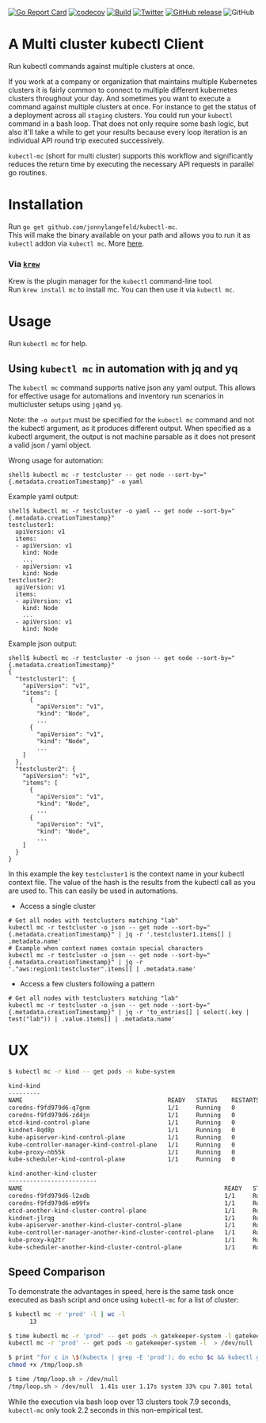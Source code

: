 [![Go Report Card](https://goreportcard.com/badge/github.com/jonnylangefeld/kubectl-mc)](https://goreportcard.com/report/github.com/jonnylangefeld/kubectl-mc)
[![codecov](https://codecov.io/gh/jonnylangefeld/kubectl-mc/branch/master/graph/badge.svg?token=Q38GREUVRF)](https://codecov.io/gh/jonnylangefeld/kubectl-mc)
[![Build](https://img.shields.io/github/workflow/status/jonnylangefeld/kubectl-mc/Main)](https://github.com/jonnylangefeld/kubectl-mc/actions/workflows/main.yml)
[![Twitter](https://img.shields.io/badge/twitter-@jonnylangefeld-blue.svg)](http://twitter.com/jonnylangefeld)
[![GitHub release](https://img.shields.io/github/release/jonnylangefeld/kubectl-mc.svg)](https://github.com/jonnylangefeld/kubectl-mc/releases)
![GitHub](https://img.shields.io/github/license/jonnylangefeld/kubectl-mc)

# A Multi cluster kubectl Client

Run kubectl commands against multiple clusters at once.

If you work at a company or organization that maintains multiple Kubernetes clusters it is fairly common to connect to multiple different kubernetes clusters throughout your day. And sometimes you want to execute a command against multiple clusters at once. For instance to get the status of a deployment across all `staging` clusters. You could run your `kubectl` command in a bash loop. That does not only require some bash logic, but also it'll take a while to get your results because every loop iteration is an individual API round trip executed successively.

`kubectl-mc` (short for multi cluster) supports this workflow and significantly reduces the return time by executing the necessary API requests in parallel go routines.

# Installation

Run `go get github.com/jonnylangefeld/kubectl-mc`.  
This will make the binary available on your path and allows you to run it as `kubectl` addon via `kubectl mc`. More [here](https://kubernetes.io/docs/tasks/extend-kubectl/kubectl-plugins).

### Via [`krew`](https://krew.sigs.k8s.io/)

Krew is the plugin manager for the `kubectl` command-line tool.  
Run `krew install mc` to install mc. You can then use it via `kubectl mc`.

# Usage

Run `kubectl mc` for help.

## Using `kubectl mc` in automation with jq and yq

The `kubectl mc` command supports native json any yaml output. This allows for effective usage for automations and inventory run scenarios in multicluster setups using `jq`and `yq`. 

Note: the `-o output` must be specified for the `kubectl mc` command and not the kubectl argument, as it produces different output. When specified as a kubectl argument, the output is not machine parsable as it does not present a valid json / yaml object.

Wrong usage for automation:

```
shell$ kubectl mc -r testcluster -- get node --sort-by="{.metadata.creationTimestamp}" -o yaml

```

Example yaml output:

```
shell$ kubectl mc -r testcluster -o yaml -- get node --sort-by="{.metadata.creationTimestamp}"
testcluster1:
  apiVersion: v1
  items:
  - apiVersion: v1
    kind: Node
	...
  - apiVersion: v1
    kind: Node
testcluster2:
  apiVersion: v1
  items:
  - apiVersion: v1
    kind: Node
	...
  - apiVersion: v1
    kind: Node
```

Example json output:

```
shell$ kubectl mc -r testcluster -o json -- get node --sort-by="{.metadata.creationTimestamp}"
{
  "testcluster1": {
    "apiVersion": "v1",
    "items": [
      {
        "apiVersion": "v1",
        "kind": "Node",
		...
      {
        "apiVersion": "v1",
        "kind": "Node",
		...
	]
  },
  "testcluster2": {
    "apiVersion": "v1",
    "items": [
      {
        "apiVersion": "v1",
        "kind": "Node",
		...
      {
        "apiVersion": "v1",
        "kind": "Node",
		...
	]
  }
}
```

In this example the key `testcluster1` is the context name in your kubectl context file. The value of the hash is the results from the kubectl call as you are used to. This can easily be used in automations.

* Access a single cluster


```
# Get all nodes with testclusters matching "lab"
kubectl mc -r testcluster -o json -- get node --sort-by="{.metadata.creationTimestamp}" | jq -r '.testcluster1.items[] | .metadata.name'
# Example when context names contain special characters
kubectl mc -r testcluster -o json -- get node --sort-by="{.metadata.creationTimestamp}" | jq -r '."aws:region1:testcluster".items[] | .metadata.name'
```

* Access a few clusters following a pattern

```
# Get all nodes with testclusters matching "lab"
kubectl mc -r testcluster -o json -- get node --sort-by="{.metadata.creationTimestamp}" | jq -r 'to_entries[] | select(.key | test("lab")) | .value.items[] | .metadata.name'
```


# UX

```bash
$ kubectl mc -r kind -- get pods -n kube-system

kind-kind
---------
NAME                                         READY   STATUS    RESTARTS   AGE
coredns-f9fd979d6-q7gnm                      1/1     Running   0          99m
coredns-f9fd979d6-zd4jn                      1/1     Running   0          99m
etcd-kind-control-plane                      1/1     Running   0          99m
kindnet-8qd8p                                1/1     Running   0          99m
kube-apiserver-kind-control-plane            1/1     Running   0          99m
kube-controller-manager-kind-control-plane   1/1     Running   0          99m
kube-proxy-nb55k                             1/1     Running   0          99m
kube-scheduler-kind-control-plane            1/1     Running   0          99m

kind-another-kind-cluster
-------------------------
NAME                                                         READY   STATUS    RESTARTS   AGE
coredns-f9fd979d6-l2xdb                                      1/1     Running   0          91s
coredns-f9fd979d6-m99fx                                      1/1     Running   0          91s
etcd-another-kind-cluster-control-plane                      1/1     Running   0          92s
kindnet-jlrqg                                                1/1     Running   0          91s
kube-apiserver-another-kind-cluster-control-plane            1/1     Running   0          92s
kube-controller-manager-another-kind-cluster-control-plane   1/1     Running   0          92s
kube-proxy-kq2tr                                             1/1     Running   0          91s
kube-scheduler-another-kind-cluster-control-plane            1/1     Running   0          92s
```

## Speed Comparison

To demonstrate the advantages in speed, here is the same task once executed as bash script and once using `kubectl-mc` for a list of  cluster:

```bash
$ kubectl mc -r 'prod' -l | wc -l
      13

$ time kubectl mc -r 'prod' -- get pods -n gatekeeper-system -l gatekeeper.sh/operation=audit > /dev/null
kubectl mc -r 'prod' -- get pods -n gatekeeper-system -l  > /dev/null  1.68s user 1.03s system 123% cpu 2.191 total

$ print "for c in \$(kubectx | grep -E 'prod'); do echo $c && kubectl get pods -n gatekeeper-system -l gatekeeper.sh/operation=audit --context $c ; done" > /tmp/loop.sh && \
chmod +x /tmp/loop.sh

$ time /tmp/loop.sh > /dev/null
/tmp/loop.sh > /dev/null  1.41s user 1.17s system 33% cpu 7.801 total
```

While the execution via bash loop over 13 clusters took 7.9 seconds, `kubectl-mc` only took 2.2 seconds in this non-empirical test.
